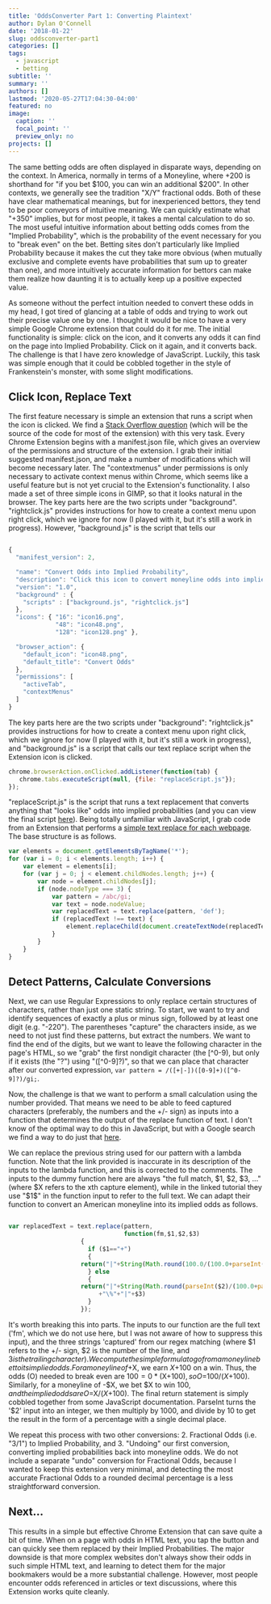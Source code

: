 ```yaml
---
title: 'OddsConverter Part 1: Converting Plaintext'
author: Dylan O'Connell
date: '2018-01-22'
slug: oddsconverter-part1
categories: []
tags:
  - javascript
  - betting
subtitle: ''
summary: ''
authors: []
lastmod: '2020-05-27T17:04:30-04:00'
featured: no
image:
  caption: ''
  focal_point: ''
  preview_only: no
projects: []
---
```



The same betting odds are often displayed in disparate ways, depending on the context. In America, normally in terms of a Moneyline, where +200 is shorthand for "if you bet $100, you can win an additional $200". In other contexts, we generally see the tradition "X/Y" fractional odds. Both of these have clear mathematical meanings, but for inexperienced bettors, they tend to be poor conveyors of intuitive meaning. We can quickly estimate what "+350" implies, but for most people, it takes a mental calculation to do so. The most useful intuitive information about betting odds comes from the "Implied Probability", which is the probability of the event necessary for you to "break even" on the bet. Betting sites don't particularly like Implied Probability because it makes the cut they take more obvious (when mutually exclusive and complete events have probabilities that sum up to greater than one), and more intuitively accurate information for bettors can make them realize how daunting it is to actually keep up a positive expected value.

As someone without the perfect intuition needed to convert these odds in my head, I got tired of glancing at a table of odds and trying to work out their precise value one by one. I thought it would be nice to have a very simple Google Chrome extension that could do it for me. The initial functionality is simple: click on the icon, and it converts any odds it can find on the page into Implied Probability. Click on it again, and it converts back. The challenge is that I have zero knowledge of JavaScript. Luckily, this task was simple enough that it could be cobbled together in the style of Frankenstein's monster, with some slight modifications.

## Click Icon, Replace Text

The first feature necessary is simple an extension that runs a script when the icon is clicked. We find a [Stack Overflow question](https://stackoverflow.com/questions/7168362/run-script-each-time-chrome-extension-icon-clicked) (which will be the source of the code for most of the extension) with this very task. Every Chrome Extension begins with a manifest.json file, which gives an overview of the permissions and structure of the extension. I grab their initial suggested manifest.json, and make a number of modifications which will become necessary later. The "contextmenus" under permissions is only necessary to activate context menus within Chrome, which seems like a useful feature but is not yet crucial to the Extension's functionality. I also made a set of three simple icons in GIMP, so that it looks natural in the browser. The key parts here are the two scripts under "background". "rightclick.js" provides instructions for how to create a context menu upon right click, which we ignore for now (I played with it, but it's still a work in progress). However, "background.js" is the script that tells our  

```javascript

{
  "manifest_version": 2,

  "name": "Convert Odds into Implied Probability",
  "description": "Click this icon to convert moneyline odds into implied probability, and vice versa.",
  "version": "1.0",
  "background" : {
    "scripts" : ["background.js", "rightclick.js"]
  },
  "icons": { "16": "icon16.png",
             "48": "icon48.png",
             "128": "icon128.png" },

  "browser_action": {
    "default_icon": "icon48.png",
    "default_title": "Convert Odds"
  },
  "permissions": [
    "activeTab",
    "contextMenus"
  ]
}

```

The key parts here are the two scripts under "background": "rightclick.js" provides instructions for how to create a context menu upon right click, which we ignore for now (I played with it, but it's still a work in progress), and "background.js" is a script that calls our text replace script when the Extension icon is clicked. 

```javascript
chrome.browserAction.onClicked.addListener(function(tab) {
   chrome.tabs.executeScript(null, {file: "replaceScript.js"});
});
```

"replaceScript.js" is the script that  runs a text replacement that converts anything that "looks like" odds into implied probabilities (and you can view the final script [here](https://github.com/dylanpotteroconnell/oddsextension/blob/master/replaceScript.js)). Being totally unfamiliar with JavaScript, I grab code from an Extension that performs a [simple text replace for each webpage](https://9to5google.com/2015/06/14/how-to-make-a-chrome-extensions/). The base structure is as follows. 

```javascript
var elements = document.getElementsByTagName('*');
for (var i = 0; i < elements.length; i++) {
    var element = elements[i];
    for (var j = 0; j < element.childNodes.length; j++) {
        var node = element.childNodes[j];
        if (node.nodeType === 3) {
            var pattern = /abc/gi;
            var text = node.nodeValue;
            var replacedText = text.replace(pattern, 'def');
            if (replacedText !== text) {
                element.replaceChild(document.createTextNode(replacedText), node);
            }
        }
    }
}
```

## Detect Patterns, Calculate Conversions

Next, we can use Regular Expressions to only replace certain structures of characters, rather than just one static string. To start, we want to try and identify sequences of exactly a plus or minus sign, followed by at least one digit (e.g. "-220"). The parentheses "capture" the characters inside, as we need to not just find these patterns, but extract the numbers. We want to find the end of the digits, but we want to leave the following character in the page's HTML, so we "grab" the first nondigit character (the [^0-9), but only if it exists (the "?") using "([^0-9]?)", so that we can place that character after our converted expression, `var pattern = /([+|-])([0-9]+)([^0-9]?)/gi;`.

Now, the challenge is that we want to perform a small calculation using the number provided. That means we need to be able to feed captured characters (preferably, the numbers and the +/- sign) as inputs into a function that determines the output of the replace function of text. I don't know of the optimal way to do this in JavaScript, but with a Google search we find a way to do just that [here](https://www.bennadel.com/blog/55-using-methods-in-javascript-replace-method.htm).

We can replace the previous string used for our pattern with a lambda function. Note that the link provided is inaccurate in its description of the inputs to the lambda function, and this is corrected to the comments. The inputs to the dummy function here are always "the full match, $1, $2, $3, ..." (where $X refers to the xth capture element), while in the linked tutorial they use "$1$" in the function input to refer to the full text. We can adapt their function to convert an American moneyline into its implied odds as follows.

```javascript

var replacedText = text.replace(pattern,
                                function(fm,$1,$2,$3)
				    {
				      if ($1=="+")
				      {
					return("|"+String(Math.round(100.0/(100.0+parseInt($2))*1000)/10.0)+"\%"+"|"+$3)
				      } else
				      {
					return("|"+String(Math.round(parseInt($2)/(100.0+parseInt($2))*1000)/10.0)
						 +"\%"+"|"+$3)
				      }
				    });
```

It's worth breaking this into parts. The inputs to our function are the full text ('fm', which we do not use here, but I was not aware of how to suppress this input), and the three strings 'captured' from our regex matching (where $1 refers to the +/- sign, $2 is the number of the line, and $3 is the trailing character). We compute the simple formula to go from a moneyline bet to its implied odds. For a moneyline of +$X, we earn $X+$100 on a win. Thus, the odds (O) needed to break even are $100=0*($X+$100), so O=$100/($X+$100). Similarly, for a moneyline of -$X, we bet $X to win $100, and the implied odds are O=$X/($X+$100). The final return statement is simply cobbled together from some JavaScript documentation. ParseInt turns the '$2' input into an integer, we then multiply by 1000, and divide by 10 to get the result in the form of a percentage with a single decimal place.  

We repeat this process with two other conversions: 2. Fractional Odds (i.e. "3/1") to Implied Probability, and 3. "Undoing" our first conversion, converting implied probabilities back into moneyline odds. We do not include a separate "undo" conversion for Fractional Odds, because I wanted to keep this extension very minimal, and detecting the most accurate Fractional Odds to a rounded decimal percentage is a less straightforward conversion.

## Next...

This results in a simple but effective Chrome Extension that can save quite a bit of time. When on a page with odds in HTML text, you tap the button and can quickly see them replaced by their Implied Probabilities. The major downside is that more complex websites don't always show their odds in such simple HTML text, and learning to detect them for the major bookmakers would be a more substantial challenge. However, most people encounter odds referenced in articles or text discussions, where this Extension works quite cleanly.

